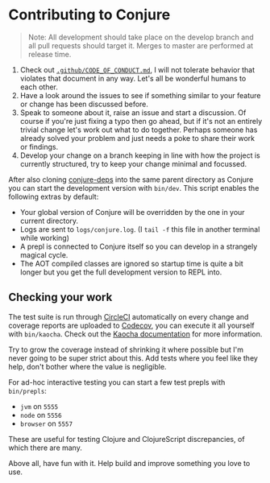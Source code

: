 # Contributing to Conjure

> Note: All development should take place on the develop branch and all pull requests should target it. Merges to master are performed at release time.

 1. Check out [`.github/CODE_OF_CONDUCT.md`][code-of-conduct], I will not tolerate behavior that violates that document in any way. Let's all be wonderful humans to each other.
 2. Have a look around the issues to see if something similar to your feature or change has been discussed before.
 3. Speak to someone about it, raise an issue and start a discussion. Of course if you're just fixing a typo then go ahead, but if it's not an entirely trivial change let's work out what to do together. Perhaps someone has already solved your problem and just needs a poke to share their work or findings.
 4. Develop your change on a branch keeping in line with how the project is currently structured, try to keep your change minimal and focussed.

After also cloning [conjure-deps][] into the same parent directory as Conjure you can start the development version with `bin/dev`. This script enables the following extras by default:

 * Your global version of Conjure will be overridden by the one in your current directory.
 * Logs are sent to `logs/conjure.log`. (I `tail -f` this file in another terminal while working)
 * A prepl is connected to Conjure itself so you can develop in a strangely magical cycle.
 * The AOT compiled classes are ignored so startup time is quite a bit longer but you get the full development version to REPL into.

## Checking your work

The test suite is run through [CircleCI][] automatically on every change and coverage reports are uploaded to [Codecov][], you can execute it all yourself with `bin/kaocha`. Check out the [Kaocha documentation][kaocha] for more information.

Try to grow the coverage instead of shrinking it where possible but I'm never going to be super strict about this. Add tests where you feel like they help, don't bother where the value is negligible.

For ad-hoc interactive testing you can start a few test prepls with `bin/prepls`:

 * `jvm` on `5555`
 * `node` on `5556`
 * `browser` on `5557`

These are useful for testing Clojure and ClojureScript discrepancies, of which there are many.

Above all, have fun with it. Help build and improve something you love to use.

[circleci]: https://circleci.com/
[codecov]: https://codecov.io/
[kaocha]: https://github.com/lambdaisland/kaocha
[code-of-conduct]: ./CODE_OF_CONDUCT.md
[conjure-deps]: https://github.com/Olical/conjure-deps
